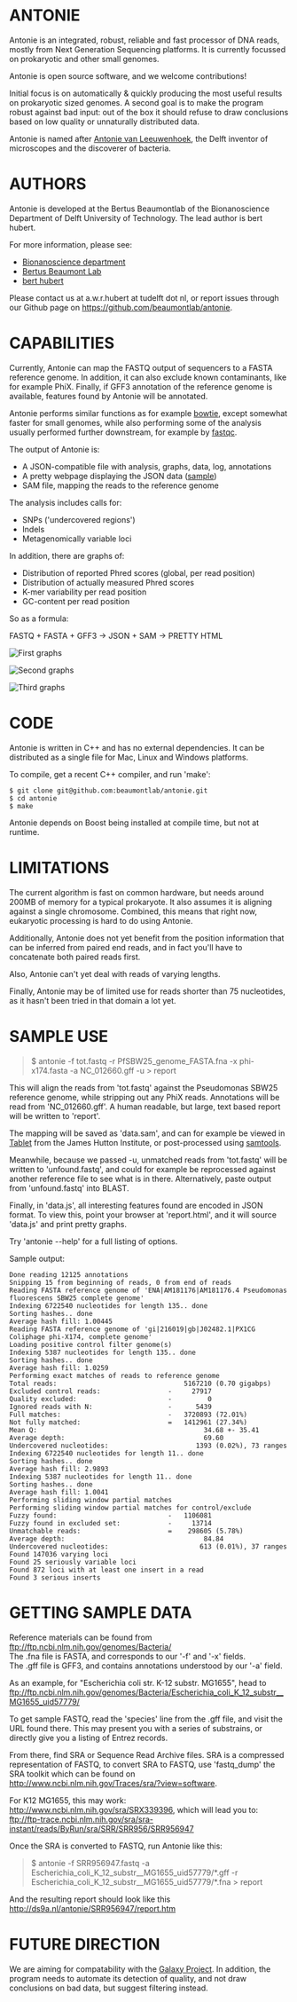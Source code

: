 ANTONIE
=======
Antonie is an integrated, robust, reliable and fast processor of DNA reads,
mostly from Next Generation Sequencing platforms.  It is currently focussed
on prokaryotic and other small genomes.

Antonie is open source software, and we welcome contributions!

Initial focus is on automatically & quickly producing the most useful
results on prokaryotic sized genomes. A second goal is to make the program
robust against bad input: out of the box it should refuse to draw conclusions
based on low quality or unnaturally distributed data. 

Antonie is named after [Antonie van
Leeuwenhoek](http://en.wikipedia.org/wiki/Antonie_van_Leeuwenhoek), the
Delft inventor of microscopes and the discoverer of bacteria.

AUTHORS
=======
Antonie is developed at the Bertus Beaumontlab of the Bionanoscience
Department of Delft University of Technology.  The lead author is bert
hubert.

For more information, please see:

 * [Bionanoscience department](http://www.tnw.tudelft.nl/en/about-faculty/departments/bionanoscience/)
 * [Bertus Beaumont Lab](http://bertusbeaumontlab.tudelft.nl/)
 * [bert hubert](http://ds9a.nl/)

Please contact us at a.w.r.hubert at tudelft dot nl, or report issues
through our Github page on <https://github.com/beaumontlab/antonie>.

CAPABILITIES
============
Currently, Antonie can map the FASTQ output of sequencers to a FASTA
reference genome.  In addition, it can also exclude known contaminants, like
for example PhiX.  Finally, if GFF3 annotation of the reference genome is
available, features found by Antonie will be annotated.

Antonie performs similar functions as for example
[bowtie](http://bowtie-bio.sourceforge.net/index.shtml), except somewhat
faster for small genomes, while also performing some of the analysis usually
performed further downstream, for example by
[fastqc](http://www.bioinformatics.babraham.ac.uk/projects/fastqc/).

The output of Antonie is:

 * A JSON-compatible file with analysis, graphs, data, log, annotations
 * A pretty webpage displaying the JSON data ([sample](http://ds9a.nl/antonie/SRR956947/report.html))
 * SAM file, mapping the reads to the reference genome

The analysis includes calls for:

 * SNPs ('undercovered regions')
 * Indels
 * Metagenomically variable loci

In addition, there are graphs of:

 * Distribution of reported Phred scores (global, per read position)
 * Distribution of actually measured Phred scores 
 * K-mer variability per read position
 * GC-content per read position

So as a formula:

FASTQ + FASTA + GFF3 -> JSON + SAM -> PRETTY HTML

![First graphs](http://ds9a.nl/antonie/antonie1.png)

![Second graphs](http://ds9a.nl/antonie/antonie2.png)

![Third graphs](http://ds9a.nl/antonie/antonie3.png)

CODE
====
Antonie is written in C++ and has no external dependencies. It can be distributed as 
a single file for Mac, Linux and Windows platforms. 

To compile, get a recent C++ compiler, and run 'make':

	$ git clone git@github.com:beaumontlab/antonie.git
	$ cd antonie
	$ make

Antonie depends on Boost being installed at compile time, but not at runtime.

LIMITATIONS
===========
The current algorithm is fast on common hardware, but needs around 200MB of
memory for a typical prokaryote.  It also assumes it is aligning against a
single chromosome.  Combined, this means that right now, eukaryotic
processing is hard to do using Antonie.

Additionally, Antonie does not yet benefit from the position information that
can be inferred from paired end reads, and in fact you'll have to concatenate both
paired reads first.

Also, Antonie can't yet deal with reads of varying lengths.

Finally, Antonie may be of limited use for reads shorter than 75
nucleotides, as it hasn't been tried in that domain a lot yet.

SAMPLE USE
==========

> $ antonie -f tot.fastq -r PfSBW25\_genome\_FASTA.fna -x phi-x174.fasta -a NC_012660.gff -u > report

This will align the reads from 'tot.fastq' against the Pseudomonas SBW25
reference genome, while stripping out any PhiX reads. Annotations will be read from
'NC_012660.gff'. A human readable, but large, text based report will be written to 'report'.

The mapping will be saved as 'data.sam', and can for example be viewed in
[Tablet](http://bioinf.scri.ac.uk/tablet/) from the James Hutton Institute,
or post-processed using [samtools](http://samtools.sourceforge.net/).

Meanwhile, because we passed -u, unmatched reads from 'tot.fastq' will be
written to 'unfound.fastq', and could for example be reprocessed against
another reference file to see what is in there.  Alternatively, paste output
from 'unfound.fastq' into BLAST.

Finally, in 'data.js', all interesting features found are encoded in JSON format. To view this,
point your browser at 'report.html', and it will source 'data.js' and print pretty graphs.

Try 'antonie --help' for a full listing of options.

Sample output:

	Done reading 12125 annotations
	Snipping 15 from beginning of reads, 0 from end of reads
	Reading FASTA reference genome of 'ENA|AM181176|AM181176.4 Pseudomonas fluorescens SBW25 complete genome'
	Indexing 6722540 nucleotides for length 135.. done
	Sorting hashes.. done
	Average hash fill: 1.00445
	Reading FASTA reference genome of 'gi|216019|gb|J02482.1|PX1CG Coliphage phi-X174, complete genome'
	Loading positive control filter genome(s)
	Indexing 5387 nucleotides for length 135.. done
	Sorting hashes.. done
	Average hash fill: 1.0259
	Performing exact matches of reads to reference genome
	Total reads:                                5167210 (0.70 gigabps)
	Excluded control reads:                 -     27917
	Quality excluded:                       -         0
	Ignored reads with N:                   -      5439
	Full matches:                           -   3720893 (72.01%)
	Not fully matched:                      =   1412961 (27.34%)
	Mean Q:                                          34.68 +- 35.41
	Average depth:                                   69.60
	Undercovered nucleotides:                      1393 (0.02%), 73 ranges
	Indexing 6722540 nucleotides for length 11.. done
	Sorting hashes.. done
	Average hash fill: 2.9893
	Indexing 5387 nucleotides for length 11.. done
	Sorting hashes.. done
	Average hash fill: 1.0041
	Performing sliding window partial matches
	Performing sliding window partial matches for control/exclude
	Fuzzy found:                            -   1106081
	Fuzzy found in excluded set:            -     13714
	Unmatchable reads:                      =    298605 (5.78%)
	Average depth:                                   84.84
	Undercovered nucleotides:                       613 (0.01%), 37 ranges
	Found 147036 varying loci
	Found 25 seriously variable loci
	Found 872 loci with at least one insert in a read
	Found 3 serious inserts

GETTING SAMPLE DATA
===================
Reference materials can be found from <ftp://ftp.ncbi.nlm.nih.gov/genomes/Bacteria/>  
The .fna file is FASTA, and corresponds to our '-f' and '-x' fields.  
The .gff file is GFF3, and contains annotations understood by our '-a' field.

As an example, for "Escherichia coli str. K-12 substr. MG1655", head to
<ftp://ftp.ncbi.nlm.nih.gov/genomes/Bacteria/Escherichia_coli_K_12_substr__MG1655_uid57779/>

To get sample FASTQ, read the 'species' line from the .gff file, and visit 
the URL found there.  This may present you with a series of substrains, or
directly give you a listing of Entrez records.

From there, find SRA or Sequence Read Archive files. SRA is a compressed representation 
of FASTQ, to convert SRA to FASTQ, use 'fastq_dump' the SRA toolkit which can be found on 
<http://www.ncbi.nlm.nih.gov/Traces/sra/?view=software>.

For K12 MG1655, this may work: <http://www.ncbi.nlm.nih.gov/sra/SRX339396>, which will lead you to:
<ftp://ftp-trace.ncbi.nlm.nih.gov/sra/sra-instant/reads/ByRun/sra/SRR/SRR956/SRR956947>

Once the SRA is converted to FASTQ, run Antonie like this:

> $ antonie -f SRR956947.fastq -a Escherichia\_coli\_K\_12\_substr\_\_MG1655\_uid57779/\*.gff -r Escherichia\_coli\_K\_12\_substr\_\_MG1655\_uid57779/\*.fna > report

And the resulting report should look like this <http://ds9a.nl/antonie/SRR956947/report.htm>

FUTURE DIRECTION
================
We are aiming for compatability with the [Galaxy
Project](http://galaxyproject.org/).  In addition, the program needs to
automate its detection of quality, and not draw conclusions on bad data, but 
suggest filtering instead.
